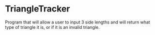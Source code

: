 TriangleTracker
===============

Program that will allow a user to input 3 side lengths and will return what type of triangle it is, or if it is an invalid triangle.

